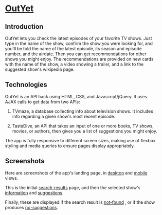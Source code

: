 # <a href="https://vlodnik.github.io/OutYet/" target="_blank">OutYet</a>

## Introduction 
OutYet lets you check the latest episodes of your favorite TV shows. Just type in the
name of the show, confirm the show you were looking for, and you'll be told the name of the latest
episode, its season and episode number, and the airdate. Then you can get recommendations for other
shows you might enjoy. The recommendations are provided on new cards with the name of the show, a
video showing a trailer, and a link to the suggested show's wikipedia page.

## Technologies 
OutYet is an API hack using HTML, CSS, and Javascript/jQuery. It uses AJAX calls to get data from
two APIs: 

1. TVmaze, a database collecting info about television shows. It includes info regarding a given
show's most recent episode.

2. TasteDive, an API that takes an input of one or more books, TV shows, movies, or authors, then 
gives you a list of suggestions you might enjoy.

The app is fully responsive to different screen sizes, making use of flexbox styling and media
queries to ensure pages display appropriately.


## Screenshots
Here are screenshots of the app's landing page, in 
<a href="https://user-images.githubusercontent.com/33362393/33808155-b417f1d0-ddaf-11e7-83a2-1ed85dadce1f.png" target="_blank">desktop</a> 
and <a href="https://user-images.githubusercontent.com/33362393/33808161-bd8291ee-ddaf-11e7-8dce-c06c7774617a.png" target="_blank">mobile</a> views.

This is the initial 
<a href="https://user-images.githubusercontent.com/33362393/33808162-c257570e-ddaf-11e7-9faf-7864bbad5b59.png" target="_blank">search-results</a> 
page, and then the selected show's 
<a href="https://user-images.githubusercontent.com/33362393/33808163-c5f4a1e6-ddaf-11e7-98e8-d93ae155dc3d.png" target="_blank">information</a> 
and <a href="https://user-images.githubusercontent.com/33362393/33808164-c9ac7214-ddaf-11e7-96d9-d3600a91079c.png" target="_blank">suggestions</a>.

Finally, these are displayed if the search result is 
<a href="https://user-images.githubusercontent.com/33362393/33808166-cc26488a-ddaf-11e7-84c7-1f5d78b291b5.png" target="_blank">not-found</a>
, or if the show produces 
<a href="https://user-images.githubusercontent.com/33362393/33808169-ce806f98-ddaf-11e7-9a4c-4f3668281bc2.png" target="_blank">no-suggestions</a>.
